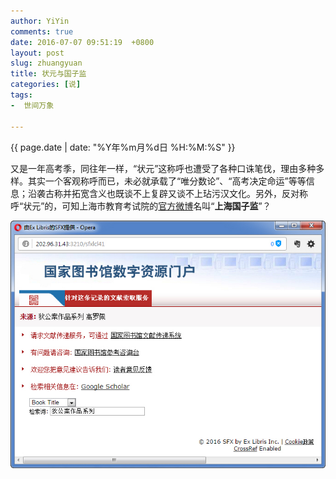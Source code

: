 ```yaml
---
author: YiYin
comments: true
date: 2016-07-07 09:51:19  +0800
layout: post
slug: zhuangyuan
title: 状元与国子监
categories: [说]
tags:
-  世间万象

---
```

<div class="saying">
<div class="timestamp">{{ page.date | date: "%Y年%m月%d日 %H:%M:%S" }}</div>

又是一年高考季，同往年一样，“状元”这称呼也遭受了各种口诛笔伐，理由多种多样。其实一个客观称呼而已，未必就承载了“唯分数论”、“高考决定命运”等等信息；沿袭古称并拓宽含义也既谈不上复辟又谈不上玷污汉文化。另外，反对称呼“状元”的，可知上海市教育考试院的<a href="http://weibo.com/shmeea">官方微博</a>名叫“<b>上海国子监</b>”？

<img src="/public/images/nlgoogle.jpg" alt="">
</div>